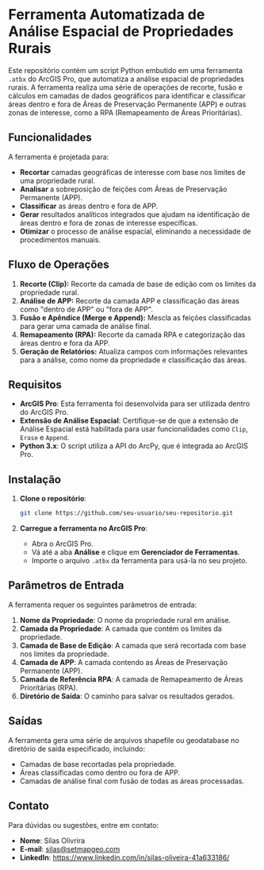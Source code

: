 # Ferramenta Automatizada de Análise Espacial de Propriedades Rurais

Este repositório contém um script Python embutido em uma ferramenta `.atbx` do ArcGIS Pro, que automatiza a análise espacial de propriedades rurais. A ferramenta realiza uma série de operações de recorte, fusão e cálculos em camadas de dados geográficos para identificar e classificar áreas dentro e fora de Áreas de Preservação Permanente (APP) e outras zonas de interesse, como a RPA (Remapeamento de Áreas Prioritárias).

## Funcionalidades

A ferramenta é projetada para:
- **Recortar** camadas geográficas de interesse com base nos limites de uma propriedade rural.
- **Analisar** a sobreposição de feições com Áreas de Preservação Permanente (APP).
- **Classificar** as áreas dentro e fora de APP.
- **Gerar** resultados analíticos integrados que ajudam na identificação de áreas dentro e fora de zonas de interesse específicas.
- **Otimizar** o processo de análise espacial, eliminando a necessidade de procedimentos manuais.

## Fluxo de Operações

1. **Recorte (Clip):** Recorte da camada de base de edição com os limites da propriedade rural.
2. **Análise de APP:** Recorte da camada APP e classificação das áreas como "dentro de APP" ou "fora de APP".
3. **Fusão e Apêndice (Merge e Append):** Mescla as feições classificadas para gerar uma camada de análise final.
4. **Remapeamento (RPA):** Recorte da camada RPA e categorização das áreas dentro e fora da APP.
5. **Geração de Relatórios:** Atualiza campos com informações relevantes para a análise, como nome da propriedade e classificação das áreas.

## Requisitos

- **ArcGIS Pro**: Esta ferramenta foi desenvolvida para ser utilizada dentro do ArcGIS Pro.
- **Extensão de Análise Espacial**: Certifique-se de que a extensão de Análise Espacial está habilitada para usar funcionalidades como `Clip`, `Erase` e `Append`.
- **Python 3.x**: O script utiliza a API do ArcPy, que é integrada ao ArcGIS Pro.

## Instalação

1. **Clone o repositório**:
   ```bash
   git clone https://github.com/seu-usuario/seu-repositorio.git
   ```

2. **Carregue a ferramenta no ArcGIS Pro**:
   - Abra o ArcGIS Pro.
   - Vá até a aba **Análise** e clique em **Gerenciador de Ferramentas**.
   - Importe o arquivo `.atbx` da ferramenta para usá-la no seu projeto.

## Parâmetros de Entrada

A ferramenta requer os seguintes parâmetros de entrada:

1. **Nome da Propriedade**: O nome da propriedade rural em análise.
2. **Camada da Propriedade**: A camada que contém os limites da propriedade.
3. **Camada de Base de Edição**: A camada que será recortada com base nos limites da propriedade.
4. **Camada de APP**: A camada contendo as Áreas de Preservação Permanente (APP).
5. **Camada de Referência RPA**: A camada de Remapeamento de Áreas Prioritárias (RPA).
6. **Diretório de Saída**: O caminho para salvar os resultados gerados.

## Saídas

A ferramenta gera uma série de arquivos shapefile ou geodatabase no diretório de saída especificado, incluindo:
- Camadas de base recortadas pela propriedade.
- Áreas classificadas como dentro ou fora de APP.
- Camadas de análise final com fusão de todas as áreas processadas.

## Contato

Para dúvidas ou sugestões, entre em contato:

- **Nome**: Silas Olivrira
- **E-mail**: silas@setmapgeo.com
- **LinkedIn**: https://www.linkedin.com/in/silas-oliveira-41a633186/
